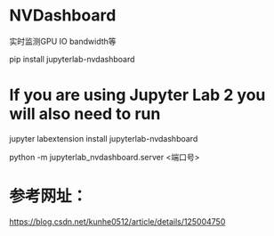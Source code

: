 # NVDashboard
实时监测GPU IO bandwidth等


pip install jupyterlab-nvdashboard

# If you are using Jupyter Lab 2 you will also need to run
jupyter labextension install jupyterlab-nvdashboard


python -m jupyterlab_nvdashboard.server <端口号>

# 参考网址：
https://blog.csdn.net/kunhe0512/article/details/125004750
